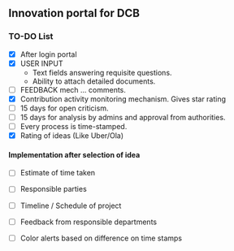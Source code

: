 ## Innovation portal for DCB
### TO-DO List

- [x] After login portal
- [x] USER INPUT
	* Text fields answering requisite questions.
	* Ability to attach detailed documents.
- [ ] FEEDBACK mech ... comments.
- [x] Contribution activity monitoring mechanism. Gives star rating 
- [ ] 15 days for open criticism.
- [ ] 15 days for analysis by admins and approval from authorities.
- [ ] Every process is time-stamped.
- [x] Rating of ideas (Like Uber/Ola)
#### Implementation after selection of idea
- [ ] Estimate of time taken
- [ ] Responsible parties
- [ ] Timeline / Schedule of project
- [ ] Feedback from responsible departments
- [ ] Color alerts based on difference on time stamps

